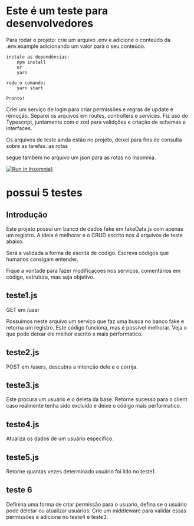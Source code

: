 # Este é um teste para desenvolvedores

Para rodar o projeto:
crie um arquivo .env e adicione o conteúdo da .env.example adicionando um valor para o seu conteúdo.

    instale as dependências:
        npm install
        or
        yarn

    rode o comando:
        yarn start

    Pronto!

Criei um serviço de login para criar permissões e regras de update e remoção.
Separei os arquivos em routes, controllers e services.
Fiz uso do Typescript, juntamente com o zod para validções e criação de schemas e interfaces.

Os arquivos de teste ainda estão no projeto, deixei para fins de consulta sobre as tarefas.
as rotas

segue tambem no arquivo um json para as rotas no Insomnia.

[![Run in Insomnia}](https://insomnia.rest/images/run.svg)](https://insomnia.rest/run/?label=Insomnia_SCF_crud_users.json)

# possui 5 testes

## Introdução

Este projeto possui um banco de dados fake em fakeData.js com apenas um registro.
A ideia é melhorar e o CRUD escrito nos 4 arquivos de teste abaixo.

Será a validada a forma de escrita de código.
Escreva códigos que humanos consigam entender.

Fique a vontade para fazer modificaçoes nos serviços, comentários em código, estrutura, mas seja objetivo.

## teste1.js

GET em /user

Possuimos neste arquivo um serviço que faz uma busca no banco fake e retorna um registro.
Este código funciona, mas é possivel melhorar.
Veja o que pode deixar ele melhor escrito e mais performatico.

## teste2.js

POST em /users, descubra a intenção dele e o corrija.

## teste3.js

Este procura um usuário e o deleta da base.
Retorne sucesso para o client caso realmente tenha sido excluido e deixe o código mais performatico.

## teste4.js

Atualiza os dados de um usuário especifico.

## teste5.js

Retorne quantas vezes determinado usuário foi lido no teste1.

## teste 6

Definina uma forma de criar permissão para o usuario, defina se o usuário pode deletar ou atualizar usuários. Crie um middleware para validar essas permissões e adicione no teste4 e teste3.
